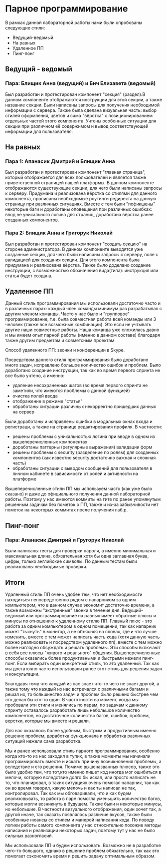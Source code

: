  # Парное программирование
 В рамках данной лабораторной работы нами были опробованы следующие стили:
 * Ведущий-ведомый
 * На равных
 * Удаленное ПП
 * Пинг-понг
 
 ## Ведущий - ведомый
 ### Пара: Блищик Анна (ведущий) и Бич Елизавета (ведомый)
 Был разработан и протестирован компонент "секция" (раздел).В данном компоненте отображаются инструкции для этой секции, а также название секции.
 Были написаны запросы для получения необходимой информации с сервера. Также была сделана визуальная часть: выбор стилей оформления, цветов и сама "вёрстка" с позиционированием отдельных частей этого компонента.
 Учтены особенные ситуации для секции при различном её содержимом и вывод соответствующей информации для пользователя.
 
 ## На равных
 ### Пара 1: Апанасик Дмитрий и Блищик Анна
 Был разработан и протестирован компонент "главная страница", который отображается для всех пользователей и является также приветственной страницей нашей платформы.
 В данном компоненте отображаются существующие секции, для чего были написаны запросы к серверу. Придумана и реализована вёрстка со стилями для данного компонента, прописаны необходимые роутинги редиректа на данную страницу при различных ситуациях.
 Вместе с тем были "пофикшены" некоторые баги и доработаны оповещения при различных ошибках: ввод не уникального логина для страниц, доработана вёрстка ранее созданных компонентов.
 
 ### Пара 2: Блищик Анна и Григорук Николай
 Был разработан и протестирован компонент "создать секцию" на стороне администратора. В данном компоненте выводятся уже созданные секции, для чего были написаны запросы к серверу, поле с валидацией для создания секции.
 Для этого компонента была придумана и реализована вёрстка. Также было доделано создание инструкции, с возможностью обозначения вида(типа): инструкция или статья будет создана.
 
 ## Удаленное ПП
 Данный стиль программирования мы использовали достаточно часто и в различных парах: каждый член команды минимум раз разрабатывал с другим членом команды.
 Часто у нас было и "групповое" программирование, т.е. была совместная работа всей команды или 3 человек (также все возможные комбинации).
 Это если не учтывать другие наши совместные работы. Наша команда уже сложилась давно и мы имеем опыт парной работы (именно в данном составе) благодаря также другим предметам и совметсным проектам.
 
 Способ удаленного ПП: звонки и конференции в Skype.
 
 Посредством данного стиля программирования было доработано много задач, исправлено большое количество ошибок и проблем.
 Было доработано создание инструкции, так как во время первого спринта не все было учтено, а именно:
 * удаление несохраненных шагов (во время первого спринта не заметили, что имеются проблемы с данной функцией)
 * очистка полей ввода
 * отображение в режиме "статья"
 * обработаны ситуации различных некорректно пришедших данных на сервер
 
 Были доработаны и исправлены ошибки в модальных окнах входа и регистраци, а также на странице редактирования профиля.
 В частности:
 * решены проблемы с уникальностью логина при вводе в одном из вышеперечисленных компонентах
 * доработаны паттерны (регулярные выражения) валидации форм
 * решены проблемы с security (разделение по ролям) для созданных компонентов (как известно security достаточно важная и сложная часть)
 * обработаны ситуации с выводом сообщений для пользователя в личном кабинете в зависимости от ролей и активности на платформе
 
 Вышеперечисленные стили ПП мы используем часто (как уже было сказано) и даже до официального получения данной лабораторной работы. Поэтому у нас имеются коммиты на гите по ранее упомянутым решенным задачам без пометок о ПП, также и из-за забывчивости нет пометок на некоторых коммитах после получения лаб.р.
 
 ## Пинг-понг
 ### Пара: Апанасик Дмитрий и Гругорук Николай
 Были написаны тесты для проверки пароля, а именно минимальная и максимальная длина, обязательная хотя бы одна заглавная буква, цифры, только английские символы.
 По данным тестам были реализованы необходимые проверки.
 
 ## Итоги
 Удаленный стиль ПП очень удобен тем, что нет необходимости находиться непосредственно рядом с напарником за одним компьютером, что в данном случае экономит достаточно времени, а также возможны "экстренные" звонки в течение дня.
 Ведущий-ведомый или программирование на равных имеет обратные плюсы и минусы по отношению к удаленному стилю ПП.
 Главный плюс - это работа за одним компьютером в одном помещении, так как напарник может "тыкнуть" в монитор, а не объясняя на словах, где и что лучше изменить, вместе с тем может написать часть кода (хотя данную часть можно реализовать и посредством удаленного пп),
 вместе с тем можно более наглядно обсуждать и решать проблемы. Эти способы включают в себя все плюсы "живого и реального" общения.
 Вышеперечисленные способы оказались более продуктивными  и быстрыми нежели пинг-понг. Если выбирать один конкретный стиль, то это удаленный.
 Так как мы достаточно часто использовали ранее этот стиль для решения задач и консультации.
 
 Благодаря тому что каждый из нас знает что-то чего не знает другой, а также тому что каждый из нас встречался с различными багами и решал их, то большинство задач и проблем было решено быстрее чем это делал бы кто-то один.
 В частотности на момент, когда мы пробовали эти стили и менялись по парам, по задачам к данному спринту оставалось разработать лишь небольшое количество компонентов, но достаточное количество багов, ошибок, проблем, верстки, которые мы вместе и решали.
 
 Для нас оказалось более удобным, быстрым и продуктивным именно решение проблем, доработка функционала и обработка различных ситуаций нежели сама разработка.
 
 Мы и ранее использовали стиль парного программирования, особенно когда кто-то из нас заходил в тупик, в такие моменты мы начинали программировать вместе и искать причину возникновения проблемы, а вследствие и его решения.
 Помимо вышеназванных плюсов, также это было удобно тем, что тот,кто именно пишет код иногда мог ошибиться в мелочи, которую вследствие долго бы искал, или просто написать не то, что планировал, в таких ситуациях очень помогал напарник,
 так как он во время говорил, какую мелочь и как ты написал не так, контролировал. Так как мы обговаривали, что и как будем реализовывать, то работа в паре помогла уменьшить количество багов, которые могли возникнуть в будущем.
 Также были и некоторые минусы, но небольшие. В частности визуального отображения, один хочет так, а другой иначе, так  сказать появлялось различие вкусов, также были особенные нюансы со стилем и манерой написания кода.
 По поводу логики работы самого компонента у нас относительно похожие методы написания и реализации некоторых задач, поэтому тут у нас не было сильных разногласий.
 
 Мы использовали ПП и будем использовать. Возможно не в разработке чего-то большого, однако в решение проблем обязательно, так как это помогает сэкономить время и решить задачу оптимальным образом.
